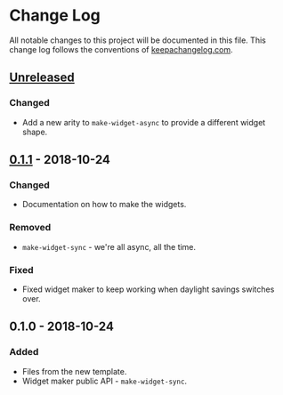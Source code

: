 # Change Log
All notable changes to this project will be documented in this file. This change log follows the conventions of [keepachangelog.com](http://keepachangelog.com/).

## [Unreleased]
### Changed
- Add a new arity to `make-widget-async` to provide a different widget shape.

## [0.1.1] - 2018-10-24
### Changed
- Documentation on how to make the widgets.

### Removed
- `make-widget-sync` - we're all async, all the time.

### Fixed
- Fixed widget maker to keep working when daylight savings switches over.

## 0.1.0 - 2018-10-24
### Added
- Files from the new template.
- Widget maker public API - `make-widget-sync`.

[Unreleased]: https://github.com/your-name/astar/compare/0.1.1...HEAD
[0.1.1]: https://github.com/your-name/astar/compare/0.1.0...0.1.1
